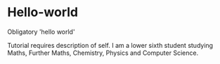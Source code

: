 # Hello-world
Obligatory 'hello world'

Tutorial requires description of self.
I am a lower sixth student studying Maths, Further Maths, Chemistry, Physics and Computer Science.
